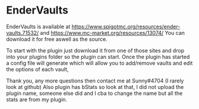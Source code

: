 # EnderVaults

EnderVaults is available at https://www.spigotmc.org/resources/ender-vaults.71532/ and https://www.mc-market.org/resources/13074/
You can download it for free aswell as the source.

To start with the plugin just download it from one of those sites and drop into your plugins folder so the plugin can start. Once the plugin has started a config file will generate which will allow you to add/remove vaults and edit the options of each vault,

Thank you, any more questions then contact me at Sunny#4704 (I rarely look at github)
Also plugin has bStats so look at that, I did not upload the plugin name, someone else did and I cba to change the name but all the stats are from my plugin.
